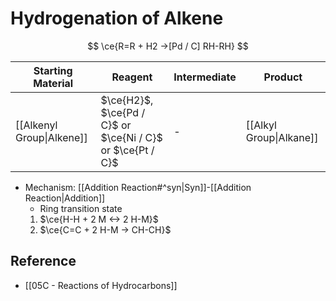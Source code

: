 # Hydrogenation of Alkene

$$
\ce{R=R + H2 ->[Pd / C] RH-RH}
$$

| Starting Material | Reagent | Intermediate | Product |
| ---- | ---- | ---- | ---- |
| [[Alkenyl Group\|Alkene]] | $\ce{H2}$,<br>$\ce{Pd / C}$ or $\ce{Ni / C}$ or $\ce{Pt / C}$ | - | [[Alkyl Group\|Alkane]] |

- Mechanism: [[Addition Reaction#^syn|Syn]]-[[Addition Reaction|Addition]]
	- Ring transition state
	1. $\ce{H-H + 2 M <-> 2 H-M}$
	2. $\ce{C=C + 2 H-M -> CH-CH}$

## Reference

- [[05C - Reactions of Hydrocarbons]]
